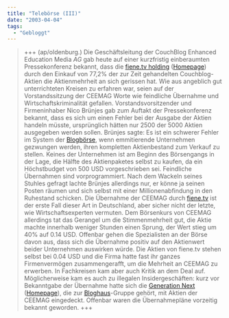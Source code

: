 ```yaml
---
title: "Telebörse (III)"
date: "2003-04-04"
tags:
  - "Gebloggt"
---
```


> +++ (ap/oldenburg.) Die Geschäftsleitung der CouchBlog Enhanced Education Media _AG_ gab heute auf einer kurzfristig einberaumten Pressekonferenz bekannt, dass die [fiene.tv holding](http://www.blogshares.com/blogs.php?blog=http://www.mywebwork.de/fiene.tv/ "BlogShares: fiene.tv") ([Homepage](http://www.mywebwork.de/fiene.tv/ "fiene.tv")) durch den Einkauf von 77,2% der zur Zeit gehandelten Couchblog-Aktien die Aktienmehrheit an sich gerissen hat. Wie aus angeblich gut unterrichteten Kreisen zu erfahren war, seien auf der Vorstandssitzung der CEEMAG Worte wie feindliche Übernahme und Wirtschaftskriminalität gefallen. Vorstandsvorsitzender und Firmeninhaber Nico Brünjes gab zum Auftakt der Pressekonferenz bekannt, dass es sich um einen Fehler bei der Ausgabe der Aktien handeln müsste, ursprünglich hätten nur 2500 der 5000 Aktien ausgegeben werden sollen. Brünjes sagte: Es ist ein schwerer Fehler im System der [Blogbörse](http://www.blogshare.com "BlogShares"), wenn emmitierende Unternehmen gezwungen werden, ihren kompletten Aktienbestand zum Verkauf zu stellen. Keines der Unternehmen ist am Beginn des Börsengangs in der Lage, die Hälfte des Aktienpaketes selbst zu kaufen, da ein Höchstbudget von 500 USD vorgeschrieben sei. Feindliche Übernahmen sind vorprogrammiert. Nach dem Wackeln seines Stuhles gefragt lachte Brünjes allerdings nur, er könne ja seinen Posten räumen und sich selbst mit einer Millionenabfindung in den Ruhestand schicken.
> Die Übernahme der CEEMAG durch [fiene.tv](http://www.mywebwork.de/fiene.tv/ "fiene.tv") ist der erste Fall dieser Art in Deutschland, aber sicher nicht der letzte, wie Wirtschaftsexperten vermuten. Dem Börsenkurs von CEEMAG allerdings tat das Gerangel um die Stimmenmehrheit gut, die Aktie machte innerhalb weniger Stunden einen Sprung, der Wert stieg um 40% auf 0.14 USD. Offenbar gehen die Spezialisten an der Börse davon aus, dass sich die Übernahme positiv auf den Aktienwert beider Unternehmen auswirken würde. Die Aktien von fiene.tv stehen selbst bei 0.04 USD und die Firma hatte fast ihr ganzes Firmenvermögen zusammengerafft, um die Mehrheit an CEEMAG zu erwerben.
> In Fachkreisen kam aber auch Kritik an dem Deal auf. Möglicherweise kam es auch zu illegalen Insidergeschäften: kurz vor Bekanntgabe der Übernahme hatte sich die [Generation Next](http://www.blogshares.com/user.php?id=3018) ([Homepage](http://www.x-ploration.de/index.php)), die zur [Bloghaus](http://http://www.blogworld.de/)\-Gruppe gehört, mit Aktien der CEEMAG eingedeckt. Offenbar waren die Übernahmepläne vorzeitig bekannt geworden. +++
